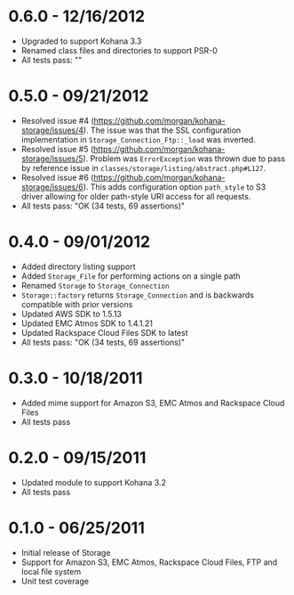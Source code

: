 # 0.6.0 - 12/16/2012

- Upgraded to support Kohana 3.3
- Renamed class files and directories to support PSR-0
- All tests pass: ""

# 0.5.0 - 09/21/2012

- Resolved issue #4 (https://github.com/morgan/kohana-storage/issues/4). The issue was that the 
SSL configuration implementation in `Storage_Connection_Ftp::_load` was inverted.
- Resolved issue #5 (https://github.com/morgan/kohana-storage/issues/5). Problem was 
`ErrorException` was thrown due to pass by reference issue in 
`classes/storage/listing/abstract.php#L127`.
- Resolved issue #6 (https://github.com/morgan/kohana-storage/issues/6). This adds configuration 
option `path_style` to S3 driver allowing for older path-style URI access for all requests.
- All tests pass: "OK (34 tests, 69 assertions)"

# 0.4.0 - 09/01/2012

- Added directory listing support
- Added `Storage_File` for performing actions on a single path
- Renamed `Storage` to `Storage_Connection`
- `Storage::factory` returns `Storage_Connection` and is backwards compatible with prior versions
- Updated AWS SDK to 1.5.13
- Updated EMC Atmos SDK to 1.4.1.21
- Updated Rackspace Cloud Files SDK to latest
- All tests pass: "OK (34 tests, 69 assertions)"

# 0.3.0 - 10/18/2011

- Added mime support for Amazon S3, EMC Atmos and Rackspace Cloud Files
- All tests pass

# 0.2.0 - 09/15/2011

- Updated module to support Kohana 3.2
- All tests pass

# 0.1.0 - 06/25/2011

- Initial release of Storage
- Support for Amazon S3, EMC Atmos, Rackspace Cloud Files, FTP and local file system
- Unit test coverage
